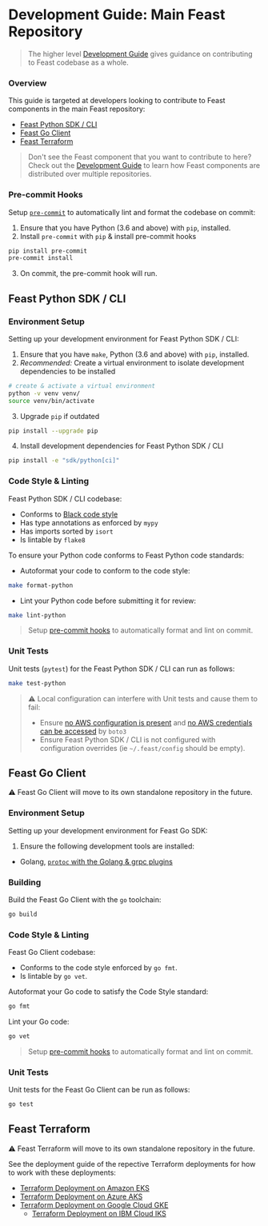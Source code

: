 # Development Guide: Main Feast Repository
> The higher level [Development Guide](https://docs.feast.dev/contributing/development-guide)
> gives guidance on contributing to Feast codebase as a whole.

### Overview
This guide is targeted at developers looking to contribute to Feast components in
the main Feast repository:
- [Feast Python SDK / CLI](#feast-python-sdk-%2F-cli)
- [Feast Go Client](#feast-go-client)
- [Feast Terraform](#feast-terraform)

> Don't see the Feast component that you want to contribute to here?  
> Check out the
> [Development Guide](https://docs.feast.dev/contributing/development-guide)
> to learn how Feast components are distributed over multiple repositories.

### Pre-commit Hooks
Setup [`pre-commit`](https://pre-commit.com/) to automatically lint and format the codebase on commit:
1. Ensure that you have Python (3.6 and above) with `pip`, installed.
2. Install `pre-commit` with `pip` &amp; install pre-commit hooks
```sh
pip install pre-commit
pre-commit install
```
3. On commit, the pre-commit hook will run.

## Feast Python SDK / CLI
### Environment Setup
Setting up your development environment for Feast Python SDK / CLI:
1. Ensure that you have `make`, Python (3.6 and above) with `pip`, installed.
2. _Recommended:_ Create a virtual environment to isolate development dependencies to be installed
```sh
# create & activate a virtual environment
python -v venv venv/
source venv/bin/activate
```

3. Upgrade `pip` if outdated
```sh
pip install --upgrade pip
```

4. Install development dependencies for Feast Python SDK / CLI
```sh
pip install -e "sdk/python[ci]"
```

### Code Style & Linting
Feast Python SDK / CLI codebase:
- Conforms to [Black code style](https://black.readthedocs.io/en/stable/the_black_code_style.html)
- Has type annotations as enforced by `mypy`
- Has imports sorted by `isort`
- Is lintable by `flake8`

To ensure your Python code conforms to Feast Python code standards:
- Autoformat your code to conform to the code style:
```sh
make format-python
```

- Lint your Python code before submitting it for review:
```sh
make lint-python
```

> Setup [pre-commit hooks](#pre-commit-hooks) to automatically format and lint on commit.

### Unit Tests
Unit tests (`pytest`) for the Feast Python SDK / CLI can run as follows:
```sh
make test-python
```

> :warning: Local configuration can interfere with Unit tests and cause them to fail:
> - Ensure [no AWS configuration is present](https://boto3.amazonaws.com/v1/documentation/api/latest/guide/configuration.html)
> and [no AWS credentials can be accessed](https://boto3.amazonaws.com/v1/documentation/api/latest/guide/credentials.html#configuring-credentials) by `boto3`
> - Ensure Feast Python SDK / CLI is not configured with configuration overrides (ie `~/.feast/config` should be empty).

## Feast Go Client
:warning: Feast Go Client will move to its own standalone repository in the future.

### Environment Setup
Setting up your development environment for Feast Go SDK:
1. Ensure the following development tools are installed:
- Golang, [`protoc` with the Golang &amp; grpc plugins](https://developers.google.com/protocol-buffers/docs/gotutorial#compiling-your-protocol-buffers)

### Building
Build the Feast Go Client with the `go` toolchain:
```sh
go build
```

### Code Style & Linting
Feast Go Client codebase:
- Conforms to the code style enforced by `go fmt`.
- Is lintable by `go vet`.

Autoformat your Go code to satisfy the Code Style standard:
```sh
go fmt
```

Lint your Go code:
```sh
go vet
```

> Setup [pre-commit hooks](#pre-commit-hooks) to automatically format and lint on commit.

### Unit Tests
Unit tests for the Feast Go Client can be run as follows:
```sh
go test
```

## Feast Terraform
:warning: Feast Terraform will move to its own standalone repository in the future.

See the deployment guide of the repective Terraform deployments for how to work with these deployments:
- [Terraform Deployment on Amazon EKS](https://docs.feast.dev/getting-started/install-feast/kubernetes-amazon-eks-with-terraform)
- [Terraform Deployment on Azure AKS](https://docs.feast.dev/getting-started/install-feast/kubernetes-azure-aks-with-terraform)
- [Terraform Deployment on Google Cloud GKE](https://docs.feast.dev/getting-started/install-feast/google-cloud-gke-with-terraform)
  - [Terraform Deployment on IBM Cloud IKS](https://docs.feast.dev/getting-started/install-feast/ibm-cloud-iks-with-helm)


